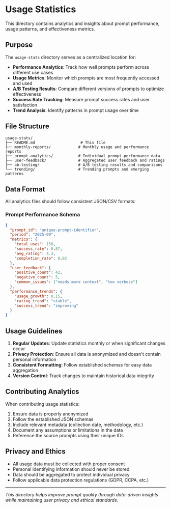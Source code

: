 # Usage Statistics

This directory contains analytics and insights about prompt performance, usage patterns, and effectiveness metrics.

## Purpose

The `usage-stats` directory serves as a centralized location for:

- **Performance Analytics**: Track how well prompts perform across different use cases
- **Usage Metrics**: Monitor which prompts are most frequently accessed and used
- **A/B Testing Results**: Compare different versions of prompts to optimize effectiveness
- **Success Rate Tracking**: Measure prompt success rates and user satisfaction
- **Trend Analysis**: Identify patterns in prompt usage over time

## File Structure

```
usage-stats/
├── README.md                    # This file
├── monthly-reports/            # Monthly usage and performance reports
├── prompt-analytics/           # Individual prompt performance data
├── user-feedback/              # Aggregated user feedback and ratings
├── ab-testing/                 # A/B testing results and comparisons
└── trending/                   # Trending prompts and emerging patterns
```

## Data Format

All analytics files should follow consistent JSON/CSV formats:

### Prompt Performance Schema
```json
{
  "prompt_id": "unique-prompt-identifier",
  "period": "2025-09",
  "metrics": {
    "total_uses": 150,
    "success_rate": 0.87,
    "avg_rating": 4.3,
    "completion_rate": 0.92
  },
  "user_feedback": {
    "positive_count": 42,
    "negative_count": 5,
    "common_issues": ["needs more context", "too verbose"]
  },
  "performance_trends": {
    "usage_growth": 0.15,
    "rating_trend": "stable",
    "success_trend": "improving"
  }
}
```

## Usage Guidelines

1. **Regular Updates**: Update statistics monthly or when significant changes occur
2. **Privacy Protection**: Ensure all data is anonymized and doesn't contain personal information
3. **Consistent Formatting**: Follow established schemas for easy data aggregation
4. **Version Control**: Track changes to maintain historical data integrity

## Contributing Analytics

When contributing usage statistics:

1. Ensure data is properly anonymized
2. Follow the established JSON schemas
3. Include relevant metadata (collection date, methodology, etc.)
4. Document any assumptions or limitations in the data
5. Reference the source prompts using their unique IDs

## Privacy and Ethics

- All usage data must be collected with proper consent
- Personal identifying information should never be stored
- Data should be aggregated to protect individual privacy
- Follow applicable data protection regulations (GDPR, CCPA, etc.)

---

*This directory helps improve prompt quality through data-driven insights while maintaining user privacy and ethical standards.*
